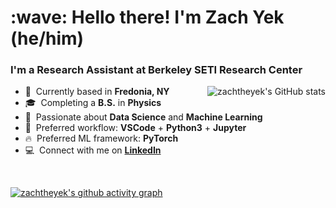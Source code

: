 <h1 align="left" id="zachtheyek-title">:wave: Hello there! I'm Zach Yek (he/him)</h1>
<h3 align="left">I'm a Research Assistant at Berkeley SETI Research Center </h3>


<a href="#zachtheyek-title">
  <img src="https://github-readme-stats.vercel.app/api?username=zachtheyek&show_icons=true&theme=react&count_private=true&include_all_commits=true" alt="zachtheyek's GitHub stats" align="right" />
</a>

- :office: &nbsp;Currently based in **Fredonia, NY**
- :mortar_board: &nbsp;Completing a **B.S.** in **Physics**
- :robot: &nbsp;Passionate about **Data Science** and **Machine Learning**
- :snake: &nbsp;Preferred workflow: **VSCode** + **Python3** + **Jupyter**
- :fire: &nbsp;Preferred ML framework: **PyTorch**
- :computer: &nbsp;Connect with me on **[LinkedIn](https://www.linkedin.com/in/zachtheyek/)**

<br>

[![zachtheyek's github activity graph](https://activity-graph.herokuapp.com/graph?username=zachtheyek&theme=react-dark)](https://github.com/zachtheyek)